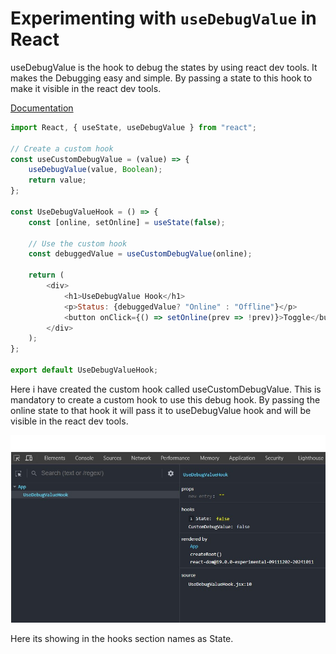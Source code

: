 # Experimenting with `useDebugValue` in React

useDebugValue is the hook to debug the states by using react dev tools. It makes the Debugging easy and simple. By passing a state to this hook to make it visible in the react dev tools.

[Documentation](https://react.dev/reference/react/useDebugValue)


```javascript
import React, { useState, useDebugValue } from "react";

// Create a custom hook
const useCustomDebugValue = (value) => {
    useDebugValue(value, Boolean);
    return value;
};

const UseDebugValueHook = () => {
    const [online, setOnline] = useState(false);
    
    // Use the custom hook
    const debuggedValue = useCustomDebugValue(online);

    return (
        <div>
            <h1>UseDebugValue Hook</h1>
            <p>Status: {debuggedValue? "Online" : "Offline"}</p>
            <button onClick={() => setOnline(prev => !prev)}>Toggle</button>
        </div>
    );
};

export default UseDebugValueHook;
```

Here i have created the custom hook called useCustomDebugValue. This is mandatory to create a custom hook to use this debug hook. By passing the online state to that hook it will pass it to useDebugValue hook and will be visible in the react dev tools.

![Screenshot](../Assets/Hooks/useDebugValue.jpg "page screenshot") 

Here its showing in the hooks section names as State.
